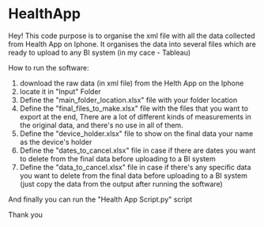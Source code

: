 # HealthApp

Hey! This code purpose is to organise the xml file with all the data collected from Health App on Iphone.
It organises the data into several files which are ready to upload to any BI system (in my cace - Tableau)

How to run the software:

1. download the raw data (in xml file) from the Helth App on the Iphone
2. locate it in "Input" Folder
3. Define the "main_folder_location.xlsx" file with your folder location
4. Define the "final_files_to_make.xlsx" file with the files that you want to export at the end, There are a lot of different kinds of measurements in the original data, and there's no use in all of them.
5. Define the "device_holder.xlsx" file to show on the final data your name as the device's holder
6. Define the "dates_to_cancel.xlsx" file in case if there are dates you want to delete from the final data before uploading to a BI system
7. Define the "data_to_cancel.xlsx" file in case if there's any specific data you want to delete from the final data before uploading to a BI system (just copy the data from the output after running the software)

And finally you can run the "Health App Script.py" script


Thank you
